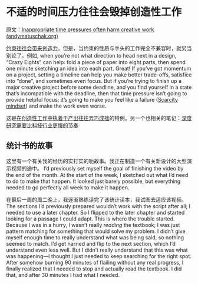 # 不适的时间压力往往会毁掉创造性工作

原文：[Inappropriate time pressures often harm creative work (andymatuschak.org)](https://notes.andymatuschak.org/zv3oHi3CgUz3yjrKceuSznBQXYQeEWVW7KW)

[约束往往会带来创造力](https://notes.andymatuschak.org/zfsf2tFq4u5TuCgCMyWgFhwrTSMofHby1ae)，但是，当约束的性质与手头的工作完全不兼容时，就另当别论了。例如, when you’re not what direction to head next in a design, “Crazy Eights” can help: fold a piece of paper into eight parts, then spend one minute sketching an idea into each part. Great! If you’ve got momentum on a project, setting a timeline can help you make better trade-offs, satisfice into “done”, and sometimes even focus. But if you’re trying to finish up a major creative project before some deadline, and you find yourself in a state that’s incompatible with the deadline, then that time pressure isn’t going to provide helpful focus: it’s going to make you feel like a failure ([Scarcity mindset](https://notes.andymatuschak.org/znutNAv4ejW7nWwtzCnXQfAbbK8jS8DeAC3)) and make the work even worse.

这是[在创造性工作中执着于产出往往弄巧成拙](https://notes.andymatuschak.org/zWhZZuWVtFXsPNL8Ph3po7R8BEDztTSsN1X)的特例。另一个也相关的笔记：[深度研究需要比科技行业更慢的节奏](https://notes.andymatuschak.org/zhY2FQgMFwzqH7FKB8bnMvNGng9jmKtYshbu)

## 统计书的故事

这里有一个有关我的经历的实打实的呃故事。我正在制造一个有关新设计的大型演示视频的途中。 I’d previously set myself the goal of finishing the video by the end of the month. At the start of the week, I sketched out what I’d need to do to make that happen. It looked just barely possible, but everything needed to go perfectly all week to make it happen.

在最后一周的周二晚上，我逐渐熟练读完了该统计读本，我试图去适应该视频。The sections I’d previously prepared wouldn’t work with the script after all; I needed to use a later chapter. So I flipped to the later chapter and started looking for a passage I could adapt. This is where the trouble started. Because I was in a hurry, I wasn’t really *reading* the textbook; I was just pattern matching for something that would solve my problem. I didn’t give myself enough time to really understand what was being said, so nothing seemed to match. I’d get harried and flip to the next section, which I’d understand even less well. But I didn’t really understand that this was what was happening—I thought I just needed to keep searching for the right spot. After somehow burning 90 minutes of flailing without any real progress, I finally realized that I needed to stop and actually read the textbook. I did that, and after 30 minutes I had what I needed.